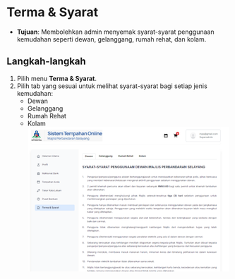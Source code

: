 # Terma & Syarat

- **Tujuan**: Membolehkan admin menyemak syarat-syarat penggunaan kemudahan seperti dewan, gelanggang, rumah rehat, dan kolam.

## Langkah-langkah

1. Pilih menu **Terma & Syarat**.
2. Pilih tab yang sesuai untuk melihat syarat-syarat bagi setiap jenis kemudahan:
   - Dewan
   - Gelanggang
   - Rumah Rehat
   - Kolam
     ![Rujuk Gambar 6](../../images/terma-admin.png)
